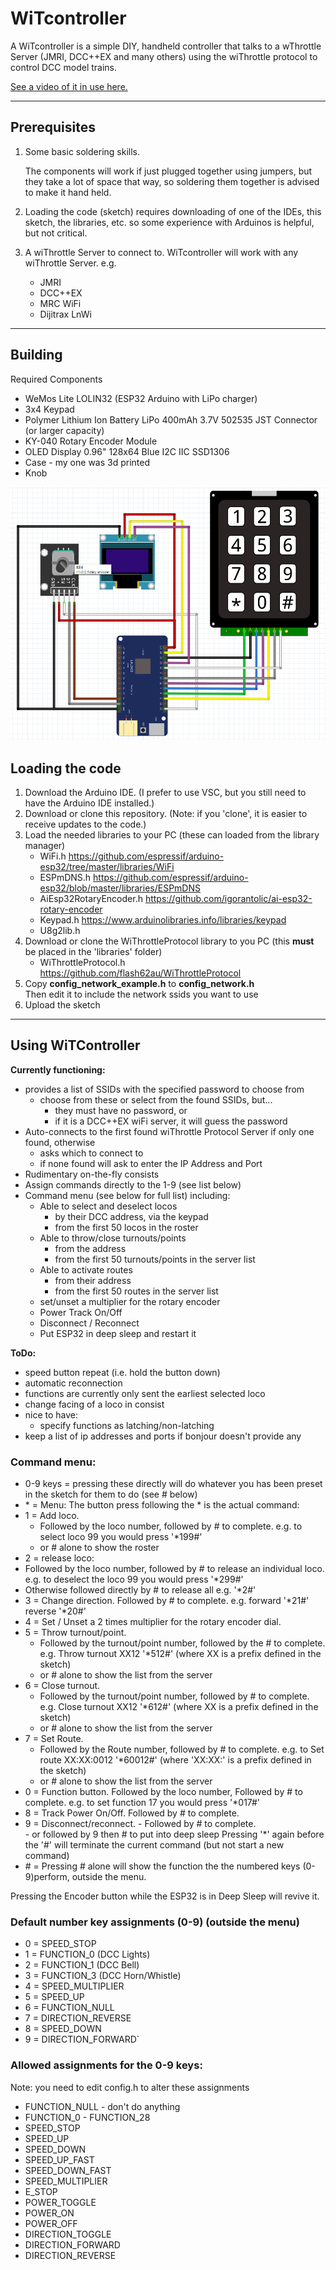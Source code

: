 # WiTcontroller

A WiTcontroller is a simple DIY, handheld controller that talks to a wThrottle Server (JMRI, DCC++EX and many others) using the wiThrottle protocol to control DCC model trains. 

[See a video of it in use here.](https://youtu.be/RKnhfBCP_SQ)

---

## Prerequisites

1. Some basic soldering skills.  

    The components will work if just plugged together using jumpers, but they take a lot of space that way, so soldering them together is advised to make it hand held.

2. Loading the code (sketch) requires downloading of one of the IDEs, this sketch, the libraries, etc. so some experience with Arduinos is helpful, but not critical.

3. A wiThrottle Server to connect to. WiTcontroller will work with any wiThrottle Server. e.g.

    * JMRI
    * DCC++EX
    * MRC WiFi
    * Dijitrax LnWi

---

## Building

Required Components

* WeMos Lite LOLIN32  (ESP32 Arduino with LiPo charger)
* 3x4 Keypad
* Polymer Lithium Ion Battery LiPo 400mAh 3.7V 502535 JST Connector (or larger capacity)
* KY-040 Rotary Encoder Module
* OLED Display 0.96" 128x64 Blue I2C IIC SSD1306
* Case - my one was 3d printed
* Knob

![Assembly diagram](WiTcontroller%20pinouts%20v0.1.png)

## Loading the code

1. Download the Arduino IDE. (I prefer to use VSC, but you still need to have the Arduino IDE installed.)
2. Download or clone this repository. (Note: if you 'clone', it is easier to receive updates to the code.)
3. Load the needed libraries to your PC (these can loaded from the library manager)
    * WiFi.h https://github.com/espressif/arduino-esp32/tree/master/libraries/WiFi
    * ESPmDNS.h https://github.com/espressif/arduino-esp32/blob/master/libraries/ESPmDNS
    * AiEsp32RotaryEncoder.h https://github.com/igorantolic/ai-esp32-rotary-encoder
    * Keypad.h https://www.arduinolibraries.info/libraries/keypad
    * U8g2lib.h
4. Download or clone the WiThrottleProtocol library to you PC (this **must** be placed in the 'libraries' folder)
    * WiThrottleProtocol.h https://github.com/flash62au/WiThrottleProtocol
5. Copy **config_network_example.h** to **config_network.h**  
Then edit it to include the network ssids you want to use
6. Upload the sketch

---

## Using WiTController

**Currently functioning:**
- provides a list of SSIDs with the specified password to choose from
  - choose from these or select from the found SSIDs, but...
    - they must have no password, or
    - if it is a DCC++EX wiFi server, it will guess the password
- Auto-connects to the first found wiThrottle Protocol Server if only one found, otherwise 
  - asks which to connect to
  - if none found will ask to enter the IP Address and Port
- Rudimentary on-the-fly consists
- Assign commands directly to the 1-9 (see list below)
- Command menu (see below for full list) including:
  - Able to select and deselect locos 
    - by their DCC address, via the keypad
    - from the first 50 locos in the roster
  - Able to throw/close turnouts/points
    - from the address
    - from the first 50 turnouts/points in the server list
  - Able to activate routes
    - from their address
    - from the first 50 routes in the server list
  - set/unset a multiplier for the rotary encoder
  - Power Track On/Off
  - Disconnect / Reconnect
  - Put ESP32 in deep sleep and restart it

**ToDo:**
- speed button repeat (i.e. hold the button down)
- automatic reconnection
- functions are currently only sent the earliest selected loco
- change facing of a loco in consist
- nice to have: 
  - specify functions as latching/non-latching
- keep a list of ip addresses and ports if bonjour doesn't provide any

### Command menu:
- 0-9 keys = pressing these directly will do whatever you has been preset in the sketch for them to do  (see \# below)
- \* = Menu:  The button press following the \* is the actual command:
 - 1 = Add loco.  
      - Followed by the loco number, followed by \# to complete.  e.g. to select loco 99 you would press '\*199\#'
      - or \# alone to show the roster
 - 2 = release loco:
  - Followed by the loco number, followed by \# to release an individual loco.  e.g. to deselect the loco 99 you would press '\*299\#'
  - Otherwise followed directly by \#  to release all e.g. '\*2\#'
 - 3 = Change direction.  Followed by \# to complete.  e.g. forward '\*21\#'  reverse '\*20\#'
 - 4 = Set / Unset a 2 times multiplier for the rotary encoder dial.
 - 5 = Throw turnout/point.  
      - Followed by the turnout/point number, followed by the \# to complete.  e.g. Throw turnout XX12 '\*512\#'  (where XX is a prefix defined in the sketch) 
      - or \# alone to show the list from the server
 - 6 = Close turnout.    
      - Followed by the turnout/point number, followed by \# to complete.  e.g. Close turnout XX12 '\*612\#'  (where XX is a prefix defined in the sketch)
      - or \# alone to show the list from the server
 - 7 = Set Route.    
      - Followed by the Route number, followed by \# to complete.  e.g. to Set route XX:XX:0012 '\*60012\#'  (where \'XX:XX:\' is a prefix defined in the sketch)
      - or \# alone to show the list from the server
 - 0 = Function button. Followed by the loco number, Followed by \# to complete.  e.g. to set function 17 you would press '\*017\#'
 - 8 = Track Power On/Off. Followed by \# to complete.
 - 9 = Disconnect/reconnect. 
       - Followed by \# to complete.  
       - or followed by 9 then \# to put into deep sleep
Pressing '\*' again before the '\#' will terminate the current command (but not start a new command)
 - \# = Pressing # alone will show the function the the numbered keys (0-9)perform, outside the menu.

Pressing the Encoder button while the ESP32 is in Deep Sleep will revive it.


### Default number key assignments (0-9)  (outside the menu)

* 0 = SPEED_STOP
* 1 = FUNCTION_0 (DCC Lights)
* 2 = FUNCTION_1 (DCC Bell)
* 3 = FUNCTION_3 (DCC Horn/Whistle)
* 4 = SPEED_MULTIPLIER
* 5 = SPEED_UP
* 6 = FUNCTION_NULL
* 7 = DIRECTION_REVERSE
* 8 = SPEED_DOWN
* 9 = DIRECTION_FORWARD`

### Allowed assignments for the 0-9 keys:

Note: you need to edit config.h to alter these assignments 
- FUNCTION_NULL   - don't do anything
- FUNCTION_0 - FUNCTION_28
- SPEED_STOP
- SPEED_UP
- SPEED_DOWN
- SPEED_UP_FAST
- SPEED_DOWN_FAST
- SPEED_MULTIPLIER
- E_STOP
- POWER_TOGGLE
- POWER_ON
- POWER_OFF
- DIRECTION_TOGGLE
- DIRECTION_FORWARD
- DIRECTION_REVERSE